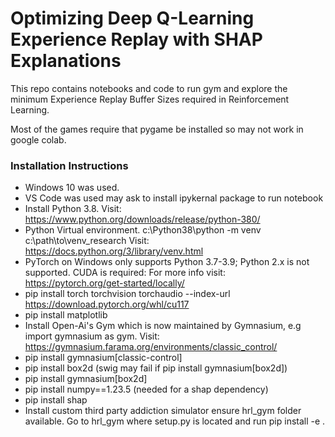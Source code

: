# Optimizing Deep Q-Learning Experience Replay with SHAP Explanations
This repo contains notebooks and code to run gym and explore the minimum Experience Replay Buffer Sizes required in Reinforcement Learning.

Most of the games require that pygame be installed so may not work in google colab.

### Installation Instructions
* Windows 10 was used.
* VS Code was used may ask to install ipykernal package to run notebook
* Install Python 3.8. Visit: https://www.python.org/downloads/release/python-380/
* Python Virtual environment. c:\Python38\python -m venv c:\path\to\venv_research Visit: https://docs.python.org/3/library/venv.html
* PyTorch on Windows only supports Python 3.7-3.9; Python 2.x is not supported. CUDA is required: For more info visit: https://pytorch.org/get-started/locally/
* pip install torch torchvision torchaudio --index-url https://download.pytorch.org/whl/cu117
* pip install matplotlib
* Install Open-Ai's Gym which is now maintained by Gymnasium, e.g import gymnasium as gym. Visit: https://gymnasium.farama.org/environments/classic_control/
* pip install gymnasium[classic-control]
* pip install box2d (swig may fail if pip install gymnasium[box2d])
* pip install gymnasium[box2d]
* pip install numpy==1.23.5 (needed for a shap dependency)
* pip install shap
* Install custom third party addiction simulator ensure hrl_gym folder available. Go to hrl_gym where setup.py is located and run pip install -e .

